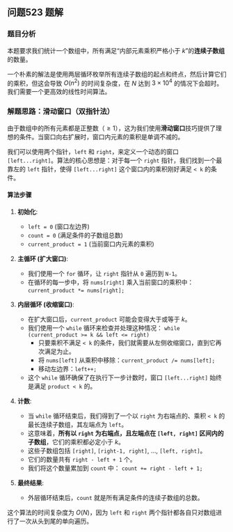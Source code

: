 ## 问题523 题解

### 题目分析

本题要求我们统计一个数组中，所有满足“内部元素乘积严格小于 $k$”的**连续子数组**的数量。

一个朴素的解法是使用两层循环枚举所有连续子数组的起点和终点，然后计算它们的乘积，但这会导致 $O(n^2)$ 的时间复杂度，在 $N$ 达到 $3 \times 10^4$ 的情况下会超时。我们需要一个更高效的线性时间算法。

### 解题思路：滑动窗口（双指针法）

由于数组中的所有元素都是正整数（$\ge 1$），这为我们使用**滑动窗口**技巧提供了理想的条件。当窗口向右扩展时，窗口内元素的乘积是单调不减的。

我们可以使用两个指针，`left` 和 `right`，来定义一个动态的窗口 `[left...right]`。算法的核心思想是：对于每一个 `right` 指针，我们找到一个最靠左的 `left` 指针，使得 `[left...right]` 这个窗口内的乘积刚好满足 `< k` 的条件。

#### 算法步骤

1.  **初始化**:
    -   `left = 0` (窗口左边界)
    -   `count = 0` (满足条件的子数组总数)
    -   `current_product = 1` (当前窗口内元素的乘积)

2.  **主循环 (扩大窗口)**:
    -   我们使用一个 `for` 循环，让 `right` 指针从 `0` 遍历到 `N-1`。
    -   在循环的每一步中，将 `nums[right]` 乘入当前窗口的乘积中：
        `current_product *= nums[right];`

3.  **内层循环 (收缩窗口)**:
    -   在扩大窗口后，`current_product` 可能会变得大于或等于 $k$。
    -   我们使用一个 `while` 循环来检查并处理这种情况：
        `while (current_product >= k && left <= right)`
        -   只要乘积不满足 `< k` 的条件，我们就需要从左侧收缩窗口，直到它再次满足为止。
        -   将 `nums[left]` 从乘积中移除：`current_product /= nums[left];`
        -   移动左边界：`left++;`
    -   这个 `while` 循环确保了在执行下一步计数时，窗口 `[left...right]` 始终是满足 `product < k` 的。

4.  **计数**:
    -   当 `while` 循环结束后，我们得到了一个以 `right` 为右端点的、乘积 `< k` 的最长连续子数组，其左端点为 `left`。
    -   这意味着，**所有以 `right` 为右端点，且左端点在 `[left, right]` 区间内的子数组**，它们的乘积都必定小于 $k$。
    -   这些子数组包括 `[right]`, `[right-1, right]`, ..., `[left, right]`。
    -   它们的数量共有 `right - left + 1` 个。
    -   我们将这个数量累加到 `count` 中：
        `count += right - left + 1;`

5.  **最终结果**:
    -   外层循环结束后，`count` 就是所有满足条件的连续子数组的总数。

这个算法的时间复杂度为 $O(N)$，因为 `left` 和 `right` 两个指针都各自只对数组进行了一次从头到尾的单向遍历。

